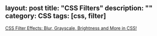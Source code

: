 layout: post
title: "CSS Filters"
description: ""
category: CSS
tags: [css, filter]
---

[CSS Filter Effects: Blur, Grayscale, Brightness and More in CSS!](https://www.sitepoint.com/css-filter-effects-blur-grayscale-brightness-and-more-in-css)
